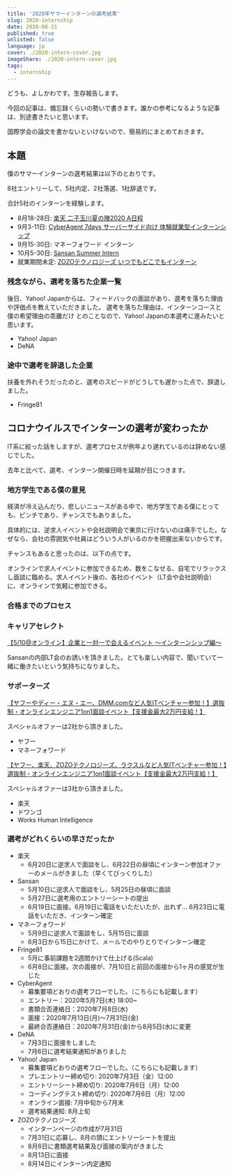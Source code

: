 ```yaml
---
title: '2020年サマーインターンの選考結果'
slug: 2020-internship
date: 2020-08-21
published: true
unlisted: false
language: jp
cover: ./2020-intern-cover.jpg
imageShare: ./2020-intern-cover.jpg
tags:
  - internship
---
```


どうも、よしかわです。生存報告します。

今回の記事は、備忘録くらいの勢いで書きます。誰かの参考になるような記事は、別途書きたいと思います。

国際学会の論文を書かないといけないので、簡易的にまとめておきます。

## 本題

僕のサマーインターンの選考結果は以下のとおりです。

8社エントリーして、5社内定、2社落選、1社辞退です。

合計5社のインターンを経験します。

- 8月18-28日: [楽天 二子玉川夏の陣2020 A日程](https://commerce-engineer.rakuten.careers/careers/graduates/internship/summer-short)
- 9月3-11日: [CyberAgent 7days サーバーサイド向け 体験就業型インターンシップ](https://www.cyberagent.co.jp/careers/students/event/detail/id=24424)
- 9月15-30日: マネーフォワード インターン
- 10月5-30日: [Sansan Summer Intern](https://jp.corp-sansan.com/newgrads/ssi2020)
- 就業期間未定: [ZOZOテクノロジーズ いつでもどこでもインターン](https://tech.zozo.com/recruit/2022intern/)

### 残念ながら、選考を落ちた企業一覧

後日、Yahoo! Japanからは、フィードバックの面談があり、選考を落ちた理由や評価点を教えていただきました。
選考を落ちた理由は、インターンコースと僕の希望理由の乖離だけ とのことなので、Yahoo! Japanの本選考に進みたいと思います。

- Yahoo! Japan
- DeNA

### 途中で選考を辞退した企業

扶養を外れそうだったのと、選考のスピードがどうしても遅かった点で、辞退しました。

- Fringe81

## コロナウイルスでインターンの選考が変わったか

IT系に絞った話をしますが、選考プロセスが例年より遅れているのは辞めない感じでした。

去年と比べて、選考、インターン開催日時を延期が目につきます。

### 地方学生である僕の意見

経済が冷え込んだり、悲しいニュースがある中で、地方学生である僕にとっても、ピンチであり、チャンスでもありました。

具体的には、逆求人イベントや会社説明会で東京に行けないのは痛手でした。なぜなら、会社の雰囲気や社員はどういう人がいるのかを把握出来ないからです。

チャンスもあると思ったのは、以下の点です。

オンラインで求人イベントに参加できるため、数をこなせる、自宅でリラックスし面談に臨める。求人イベント後の、各社のイベント（LT会や会社説明会）に、オンラインで気軽に参加できる。

### 合格までのプロセス

### キャリアセレクト

[【5/10@オンライン】企業と一対一で会えるイベント 〜インターンシップ編〜](https://careerselect.jp/event-offers/event-detail/634)

Sansanの内部LT会のお誘いを頂きました。とても楽しい内容で、聞いていて一緒に働きたいという気持ちになりました。

### サポーターズ

[【ヤフーやディー・エヌ・エー、DMM.comなど人気ITベンチャー参加！】選抜制・オンラインエンジニア1on1面談イベント【支援金最大2万円支給！】](https://talent.supporterz.jp/events/88e449f8-7257-4933-8f09-cf352072c344/)

スペシャルオファーは2社から頂きました。
- ヤフー
- マネーフォワード

[【ヤフー、楽天、ZOZOテクノロジーズ、ラクスルなど人気ITベンチャー参加！】選抜制・オンラインエンジニア1on1面談イベント【支援金最大2万円支給！】](https://talent.supporterz.jp/events/2b72de06-13fc-4ce1-b5d8-36acdd3a8750/
)

スペシャルオファーは3社から頂きました。
- 楽天
- ドワンゴ
- Works Human Intelligence

### 選考がどれくらいの早さだったか

- 楽天
   - 6月20日に逆求人で面談をし、6月22日の昼頃にインターン参加オファーのメールがきました（早くてびっくりした）
- Sansan
   - 5月10日に逆求人で面談をし、5月25日の昼頃に面談
   - 5月27日に選考用のエントリーシートの提出
   - 6月19日に面接。6月19日に電話をいただいたが、出れず… 6月23日に電話をいただき、インターン確定
- マネーフォワード
   - 5月9日に逆求人で面談をし、5月15日に面談
   - 6月3日から15日にかけて、メールでのやりとりでインターン確定
- Fringe81
   - 5月に事前課題を2週間かけて仕上げる(Scala)
   - 6月8日に面接。次の面接が、7月10日と前回の面接から1ヶ月の感覚が生じた
- CyberAgent
   - 募集要項どおりの選考フローでした。（こちらにも記載します）
   - エントリー：2020年5月7日(木) 18:00~
   - 書類合否連絡日：2020年7月8日(水)
   - 面接：2020年7月13日(月)～7月31日(金)
   - 最終合否連絡日：2020年7月31日(金)から8月5日(水)に変更
- DeNA
   - 7月3日に面接をしました
   - 7月6日に選考結果通知がありました
- Yahoo! Japan
   - 募集要項どおりの選考フローでした。（こちらにも記載します）
   - プレエントリー締め切り: 2020年7月3日（金）12:00
   - エントリーシート締め切り: 2020年7月6日（月）12:00
   - コーディングテスト締め切り: 2020年7月6日（月）12:00
   - オンライン面接: 7月中旬から7月末
   - 選考結果通知: 8月上旬
- ZOZOテクノロジーズ
   - インターンページの作成が7月31日
   - 7月31日に応募し、8月の頭にエントリーシートを提出
   - 8月6日に書類選考結果及び面接の案内がきました
   - 8月13日に面接
   - 8月14日にインターン内定通知